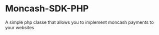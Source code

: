 # Moncash-SDK-PHP
A simple php classe that allows you to implement moncash payments to your websites
